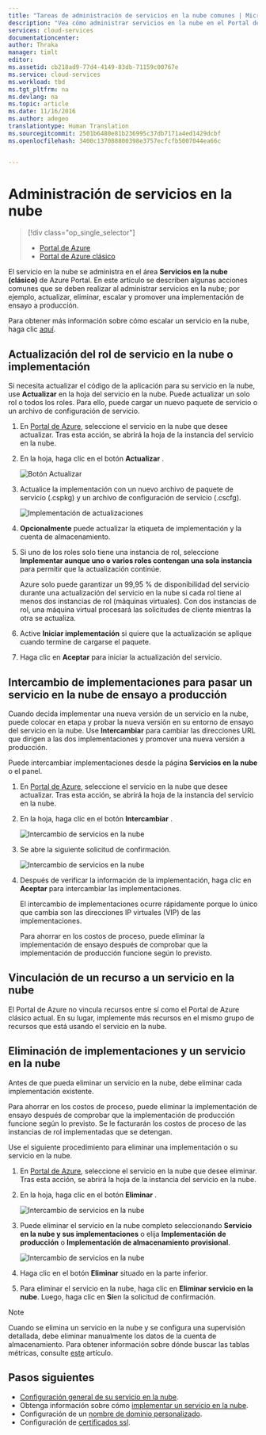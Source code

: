 ```yaml
---
title: "Tareas de administración de servicios en la nube comunes | Microsoft Docs"
description: "Vea cómo administrar servicios en la nube en el Portal de Azure. Estos ejemplos usan el Portal de Azure."
services: cloud-services
documentationcenter: 
author: Thraka
manager: timlt
editor: 
ms.assetid: cb218ad9-77d4-4149-83db-71159c00767e
ms.service: cloud-services
ms.workload: tbd
ms.tgt_pltfrm: na
ms.devlang: na
ms.topic: article
ms.date: 11/16/2016
ms.author: adegeo
translationtype: Human Translation
ms.sourcegitcommit: 2501b6480e81b236995c37db7171a4ed1429dcbf
ms.openlocfilehash: 3400c137088800398e3757ecfcfb5007044ea66c


---
```

# <a name="how-to-manage-cloud-services"></a>Administración de servicios en la nube
> [!div class="op_single_selector"]
> * [Portal de Azure](cloud-services-how-to-manage-portal.md)
> * [Portal de Azure clásico](cloud-services-how-to-manage.md)
> 
> 

El servicio en la nube se administra en el área **Servicios en la nube (clásico)** de Azure Portal. En este artículo se describen algunas acciones comunes que se deben realizar al administrar servicios en la nube; por ejemplo, actualizar, eliminar, escalar y promover una implementación de ensayo a producción.

Para obtener más información sobre cómo escalar un servicio en la nube, haga clic [aquí](cloud-services-how-to-scale-portal.md).

## <a name="how-to-update-a-cloud-service-role-or-deployment"></a>Actualización del rol de servicio en la nube o implementación
Si necesita actualizar el código de la aplicación para su servicio en la nube, use **Actualizar** en la hoja del servicio en la nube. Puede actualizar un solo rol o todos los roles. Para ello, puede cargar un nuevo paquete de servicio o un archivo de configuración de servicio.

1. En [Portal de Azure][Portal de Azure], seleccione el servicio en la nube que desee actualizar. Tras esta acción, se abrirá la hoja de la instancia del servicio en la nube.
2. En la hoja, haga clic en el botón **Actualizar** .
   
    ![Botón Actualizar](./media/cloud-services-how-to-manage-portal/update-button.png)

3. Actualice la implementación con un nuevo archivo de paquete de servicio (.cspkg) y un archivo de configuración de servicio (.cscfg).
   
    ![Implementación de actualizaciones](./media/cloud-services-how-to-manage-portal/update-blade.png)

4. **Opcionalmente** puede actualizar la etiqueta de implementación y la cuenta de almacenamiento. 
5. Si uno de los roles solo tiene una instancia de rol, seleccione **Implementar aunque uno o varios roles contengan una sola instancia** para permitir que la actualización continúe. 
   
    Azure solo puede garantizar un 99,95 % de disponibilidad del servicio durante una actualización del servicio en la nube si cada rol tiene al menos dos instancias de rol (máquinas virtuales). Con dos instancias de rol, una máquina virtual procesará las solicitudes de cliente mientras la otra se actualiza.
    
6. Active **Iniciar implementación** si quiere que la actualización se aplique cuando termine de cargarse el paquete.
7. Haga clic en **Aceptar** para iniciar la actualización del servicio.

## <a name="how-to-swap-deployments-to-promote-a-staged-deployment-to-production"></a>Intercambio de implementaciones para pasar un servicio en la nube de ensayo a producción
Cuando decida implementar una nueva versión de un servicio en la nube, puede colocar en etapa y probar la nueva versión en su entorno de ensayo del servicio en la nube. Use **Intercambiar** para cambiar las direcciones URL que dirigen a las dos implementaciones y promover una nueva versión a producción. 

Puede intercambiar implementaciones desde la página **Servicios en la nube** o el panel.

1. En [Portal de Azure][Portal de Azure], seleccione el servicio en la nube que desee actualizar. Tras esta acción, se abrirá la hoja de la instancia del servicio en la nube.
2. En la hoja, haga clic en el botón **Intercambiar** .
   
    ![Intercambio de servicios en la nube](./media/cloud-services-how-to-manage-portal/swap-button.png)

3. Se abre la siguiente solicitud de confirmación.
   
    ![Intercambio de servicios en la nube](./media/cloud-services-how-to-manage-portal/swap-prompt.png)

4. Después de verificar la información de la implementación, haga clic en **Aceptar** para intercambiar las implementaciones.
   
    El intercambio de implementaciones ocurre rápidamente porque lo único que cambia son las direcciones IP virtuales (VIP) de las implementaciones.
   
    Para ahorrar en los costos de proceso, puede eliminar la implementación de ensayo después de comprobar que la implementación de producción funcione según lo previsto.

## <a name="how-to-link-a-resource-to-a-cloud-service"></a>Vinculación de un recurso a un servicio en la nube
El Portal de Azure no vincula recursos entre sí como el Portal de Azure clásico actual. En su lugar, implemente más recursos en el mismo grupo de recursos que está usando el servicio en la nube.

## <a name="how-to-delete-deployments-and-a-cloud-service"></a>Eliminación de implementaciones y un servicio en la nube
Antes de que pueda eliminar un servicio en la nube, debe eliminar cada implementación existente.

Para ahorrar en los costos de proceso, puede eliminar la implementación de ensayo después de comprobar que la implementación de producción funcione según lo previsto. Se le facturarán los costos de proceso de las instancias de rol implementadas que se detengan.

Use el siguiente procedimiento para eliminar una implementación o su servicio en la nube. 

1. En [Portal de Azure][Portal de Azure], seleccione el servicio en la nube que desee eliminar. Tras esta acción, se abrirá la hoja de la instancia del servicio en la nube.
2. En la hoja, haga clic en el botón **Eliminar** .
   
    ![Intercambio de servicios en la nube](./media/cloud-services-how-to-manage-portal/delete-button.png)

3. Puede eliminar el servicio en la nube completo seleccionando **Servicio en la nube y sus implementaciones** o elija **Implementación de producción** o **Implementación de almacenamiento provisional**.
   
    ![Intercambio de servicios en la nube](./media/cloud-services-how-to-manage-portal/delete-blade.png) 

4. Haga clic en el botón **Eliminar** situado en la parte inferior.
5. Para eliminar el servicio en la nube, haga clic en **Eliminar servicio en la nube**. Luego, haga clic en **Sí**en la solicitud de confirmación.

> [!NOTE]
> Cuando se elimina un servicio en la nube y se configura una supervisión detallada, debe eliminar manualmente los datos de la cuenta de almacenamiento. Para obtener información sobre dónde buscar las tablas métricas, consulte [este](cloud-services-how-to-monitor.md) artículo.
> 
> 

[Portal de Azure]: https://portal.azure.com

## <a name="next-steps"></a>Pasos siguientes
* [Configuración general de su servicio en la nube](cloud-services-how-to-configure-portal.md).
* Obtenga información sobre cómo [implementar un servicio en la nube](cloud-services-how-to-create-deploy-portal.md).
* Configuración de un [nombre de dominio personalizado](cloud-services-custom-domain-name-portal.md).
* Configuración de [certificados ssl](cloud-services-configure-ssl-certificate-portal.md).




<!--HONumber=Nov16_HO3-->


